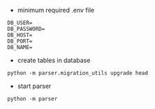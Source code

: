 - minimum required .env file
```
DB_USER=
DB_PASSWORD=
DB_HOST=
DB_PORT=
DB_NAME=
```
- create tables in database
```
python -m parser.migration_utils upgrade head
```
- start parser
```
python -m parser
```
